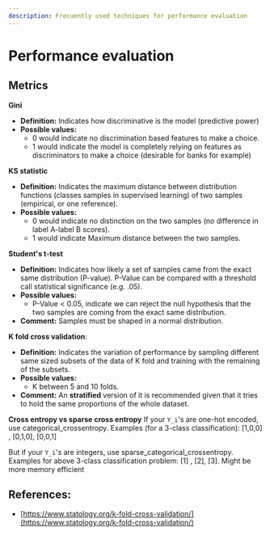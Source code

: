 ```yaml
---
description: Frecuently used techniques for performance evaluation
---
```


# Performance evaluation

## Metrics

**Gini**

* **Definition:** Indicates how discriminative is the model \(predictive power\)
* **Possible values:** 
  * 0 would indicate no discrimination based features to make a choice.
  * 1 would indicate the model is completely relying on features as discriminators to make a choice \(desirable for banks for example\)

**KS statistic**

* **Definition:** Indicates the maximum distance between distribution functions \(classes samples in supervised learning\) of two samples \(empirical, or one reference\).
* **Possible values:**
  * 0 would indicate no distinction on the two samples \(no difference in label A-label B scores\).
  * 1 would indicate Maximum distance between the two samples.

**Student's t-test**

* **Definition:** Indicates how likely a set of samples came from the exact same distribution \(P-value\). P-Value can be compared with a threshold call statistical significance \(e.g. .05\).
* **Possible values:**
  * P-Value &lt; 0.05, indicate we can reject the null hypothesis that the two samples are coming from the exact same distribution.
* **Comment:** Samples must be shaped in a normal distribution.

**K fold cross validation**:

* **Definition:** Indicates the variation of performance by sampling different same sized subsets of the data of K fold and training with the remaining of the subsets.
* **Possible values:**
  * K between 5 and 10 folds.
* **Comment:** An **stratified** version of it is recommended given that it tries to hold the same proportions of the whole dataset.

**Cross entropy vs sparse cross entropy**
If your `Y_i`'s are one-hot encoded, use categorical_crossentropy. Examples (for a 3-class classification): [1,0,0] , [0,1,0], [0,0,1]

But if your `Y_i`'s are integers, use sparse_categorical_crossentropy. Examples for above 3-class classification problem: [1] , [2], [3]. Might be more memory efficient

## References:

* [https://www.statology.org/k-fold-cross-validation/](https://www.statology.org/k-fold-cross-validation/)

